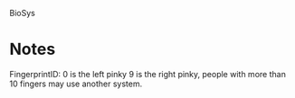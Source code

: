 BioSys



# Notes

FingerprintID: 0 is the left pinky 9 is the right pinky, people with more than 10 fingers may use another system.